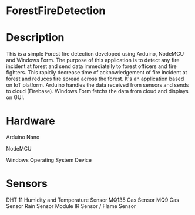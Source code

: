 # ForestFireDetection

# Description
This is a simple Forest fire detection developed using Arduino, NodeMCU and Windows Form. The purpose of this application is to detect any fire incident at forest and send data immediatelly to forest officers and fire fighters. This rapidly decrease time of acknowledgement of fire incident at forest and reduces fire spread across the forest. It's an application based on IoT platform. Arduino handles the data received from sensors and sends to cloud (Firebase). Windows Form fetchs the data from cloud and displays on GUI.

# Hardware
Arduino Nano  

NodeMCU  

Windows Operating System Device  


# Sensors

DHT 11 Humidity and Temperature Sensor
MQ135 Gas Sensor
MQ9 Gas Sensor
Rain Sensor Module
IR Sensor / Flame Sensor

